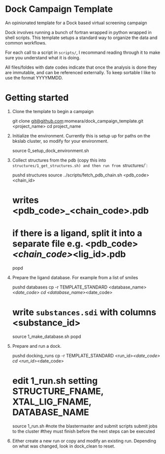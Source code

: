 # Dock Campaign Template
An opinionated template for a Dock based virtual screening campaign

Dock involves running a bunch of fortran wrapped in python wrapped in
shell scripts. This template setups a standard way to organize the
data and common workflows.

For each call to a script in `scripts/`, I recommand reading through it
to make sure you understand what it is doing.

All files/foldes with date codes indicate that once the analysis is
done they are immutable, and can be referenced externally. To keep
sortable I like to use the format YYYYMMDD.

# Getting started

1. Clone the template to begin a campaign

    git clone git@github.com:momeara/dock_campaign_template.git <project_name>
    cd project_name

2. Initialize the environment. Currently this is setup up for paths on the bkslab cluster, so modify for your environment.

    source 0_setup_dock_environment.sh

3. Collect structures from the pdb (copy this into `structures/1_get_structures.sh) and then run from `structures/`:
    
    pushd structures
    source ../scripts/fetch_pdb_chain.sh <pdb_code> <chain_id>
    # writes  <pdb_code>_<chain_code>.pdb
    # if there is a ligand, split it into a separate file e.g. <pdb_code>_<chain_code>_<lig_id>.pdb
    popd

4. Prepare the ligand database. For example from a list of smiles

    pushd databases
    cp -r TEMPLATE_STANDARD <database_name>_<date_code>
    cd <database_name>_<date_code>
    # write `substances.sdi` with columns <smiles> <substance_id>
    source 1_make_database.sh
    popd

5. Prepare and run a dock. 

    pushd docking_runs
    cp -r TEMPLATE_STANDARD <run_id>_<date_code>
    cd <run_id>_<date_code>
    # edit 1_run.sh setting STRUCTURE_FNAME, XTAL_LIG_FNAME, DATABASE_NAME
    source 1_run.sh
    #note the blastermaster and submit scripts submit jobs to the cluster
    #they must finish before the next steps can be executed
    
6. Either create a new run or copy and modify an existing
   run. Depending on what was changed, look in dock_clean to reset.

